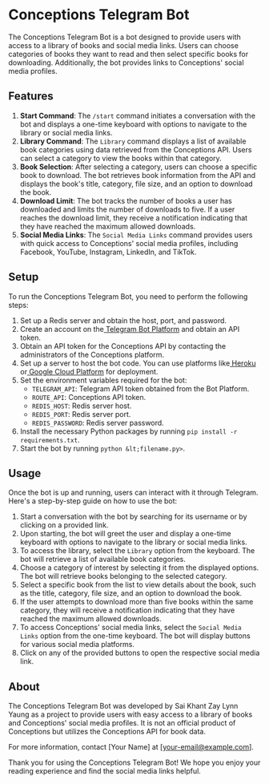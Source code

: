 # **Conceptions Telegram Bot**

The Conceptions Telegram Bot is a bot designed to provide users with access to a library of books and social media links. Users can choose categories of books they want to read and then select specific books for downloading. Additionally, the bot provides links to Conceptions' social media profiles.


## **Features**



1. **Start Command**: The `/start` command initiates a conversation with the bot and displays a one-time keyboard with options to navigate to the library or social media links.
2. **Library Command**: The `Library` command displays a list of available book categories using data retrieved from the Conceptions API. Users can select a category to view the books within that category.
3. **Book Selection**: After selecting a category, users can choose a specific book to download. The bot retrieves book information from the API and displays the book's title, category, file size, and an option to download the book.
4. **Download Limit**: The bot tracks the number of books a user has downloaded and limits the number of downloads to five. If a user reaches the download limit, they receive a notification indicating that they have reached the maximum allowed downloads.
5. **Social Media Links**: The `Social Media Links` command provides users with quick access to Conceptions' social media profiles, including Facebook, YouTube, Instagram, LinkedIn, and TikTok.


## **Setup**

To run the Conceptions Telegram Bot, you need to perform the following steps:



1. Set up a Redis server and obtain the host, port, and password.
2. Create an account on the[ Telegram Bot Platform](https://core.telegram.org/bots) and obtain an API token.
3. Obtain an API token for the Conceptions API by contacting the administrators of the Conceptions platform.
4. Set up a server to host the bot code. You can use platforms like[ Heroku](https://www.heroku.com/) or[ Google Cloud Platform](https://cloud.google.com/) for deployment.
5. Set the environment variables required for the bot:
    * `TELEGRAM_API`: Telegram API token obtained from the Bot Platform.
    * `ROUTE_API`: Conceptions API token.
    * `REDIS_HOST`: Redis server host.
    * `REDIS_PORT`: Redis server port.
    * `REDIS_PASSWORD`: Redis server password.
6. Install the necessary Python packages by running `pip install -r requirements.txt`.
7. Start the bot by running `python &lt;filename.py>`.


## **Usage**

Once the bot is up and running, users can interact with it through Telegram. Here's a step-by-step guide on how to use the bot:



1. Start a conversation with the bot by searching for its username or by clicking on a provided link.
2. Upon starting, the bot will greet the user and display a one-time keyboard with options to navigate to the library or social media links.
3. To access the library, select the `Library` option from the keyboard. The bot will retrieve a list of available book categories.
4. Choose a category of interest by selecting it from the displayed options. The bot will retrieve books belonging to the selected category.
5. Select a specific book from the list to view details about the book, such as the title, category, file size, and an option to download the book.
6. If the user attempts to download more than five books within the same category, they will receive a notification indicating that they have reached the maximum allowed downloads.
7. To access Conceptions' social media links, select the `Social Media Links` option from the one-time keyboard. The bot will display buttons for various social media platforms.
8. Click on any of the provided buttons to open the respective social media link.

## **About**

The Conceptions Telegram Bot was developed by Sai Khant Zay Lynn Yaung as a project to provide users with easy access to a library of books and Conceptions' social media profiles. It is not an official product of Conceptions but utilizes the Conceptions API for book data.

For more information, contact [Your Name] at [your-email@example.com].

Thank you for using the Conceptions Telegram Bot! We hope you enjoy your reading experience and find the social media links helpful.

